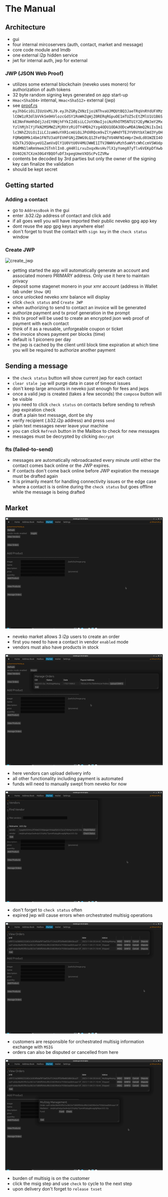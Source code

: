 # The Manual

## Architecture

* gui
* four internal mircoservers (auth, contact, market and message)
* core code module and lmdb
* one external i2p hidden service
* jwt for internal auth, jwp for external

### JWP (JSON Web Proof)

* utilizes some external blockchain (neveko uses monero) for authorization of auth tokens
* 32 byte random signing keys generated on app start-up
* `Hmac<Sha384>` internal, `Hmac<Sha512>` external (jwp)
* see [proof.rs](../neveko-core/src/proof.rs)
`eyJhbGciOiJIUzUxMiJ9.eyJhZGRyZXNzIjoiNThvaUJMQUtBQ3JaeTRqVnRYdUFXMzlCOW1zR3dlbVVkSm9HVlozcGdSY1RoWHZqWjZ0RERqRGpuOE1mTUZ5cEtZMlU1U1B6SkE3NnFHeHhDdjJzd1Y0NjhFYkI2dEsiLCJoYXNoIjoiNzRhOTM5NTU1Y2EyMWJmY2MxYzlhMjhlYjFkN2M5MWZiMjRhYzRiOTY4MDk2Yzg4ODU1ODA3ODcwMDA1NmQ2NiIsIm1lc3NhZ2UiOiIiLCJzaWduYXR1cmUiOiJPdXRQcm9vZlYyWHdYTEJYV0VtbXlWd3YyOHFQRWQ0Mk14bm1FNTU3aUFEVHFGNjZDWG9LQ1ZFeFBqTVU4NFNIeWprZmdLd01WZEI4OUZkTkJ5QUxyeU1ZamVxQlY1U0VtU0V4MUJWWE1ITVJNWHVuMzh5aWVtcWhCcmVSWUdpRGdMN1lmRmVmemJSTnhlIn0.gH4RlLrxu3xqxNvsHv7lX1yYomg07yTlv6VEKpDfXwbDV4O267CXzm30G4YBQOfuDf3xpegUmeVXOScPvIZVRw`
* contents be decoded by 3rd parties but only the owner of the signing key can finalize the validation
* should be kept secret

## Getting started

### Adding a contact

* go to `AddressBook` in the gui
* enter .b32.i2p address of contact and click add
* if all goes well you will have imported their public neveko gpg app key
* dont reuse the app gpg keys anywhere else!
* don't forget to trust the contact with `sign key` in the `check status` window

### Create JWP

![create_jwp](../assets/create_jwp.png)

* getting started the app will automatically generate an account and associated monero PRIMARY address. Only use it here to maintain privacy
* deposit some stagenet monero in your xmr account (address in Wallet tab under `Show QR`)
* once unlocked neveko xmr balance will display
* click `check status` and `Create JWP`
* when authorizing to send to contact an invoice will be generated
* authorize payment and tx proof generation in the prompt
* this tx proof will be used to create an encrypted json web proof of payment with each contact
* think of it as a reusable, unforgeable coupon or ticket
* the invoice shows payment per blocks (time)
* default is 1 piconero per day
* the jwp is cached by the client until block time expiration at which time you will be required to authorize another payment

## Sending a message

* the `check status` button will show current jwp for each contact
* `clear stale jwp` will purge data in case of timeout issues
* don't keep large amounts in neveko just enough for fees and jwps
* once a valid jwp is created (takes a few seconds) the `compose` button will be visible
* you need to click `check status` on contacts before sending to refresh jwp expiration check
* draft a plain text message, dont be shy
* verify recipient (.b32.i2p address) and press `send`
* plain text messages never leave your machine
* you can click `Refresh` button in the Mailbox to check for new messages
* messages must be decrypted by clicking `decrypt`

### fts (failed-to-send)

* messages are automatically rebroadcasted every minute until either the contact
  comes back online or the JWP expires.
* If contacts don't come back online before JWP expiration the message must be drafted again
* It is primarily meant for handling connectivity issues or the edge case where a contact is
  is online during the `check status` but goes offline while the message is being drafted

## Market

![market main view](../assets/neveko-market_main.png)

* neveko market allows 3 i2p users to create an order
* first you need to have a contact in vendor `enabled` mode
* vendors must also have products in stock

![vendor order management](../assets/vendor_manage_orders.png)

* here vendors can upload delivery info
* all other functionality including payment is automated
* funds will need to manually swept from neveko for now

![view vendors](../assets/view_vendors.png)

* don't forget to `check status` often
* expired jwp will cause errors when orchestrated multisig operations

![customer order management](../assets/customer_manage_orders.png)

* customers are responsible for orchestrated multisig information exchange with `MSIG`
* orders can also be disputed or cancelled from here

![create_jwp](../assets/msig_management.png)

* burden of multisig is on the customer
* click the msig step and use `check` to cycle to the next step
* upon delivery don't forget to `release txset`
